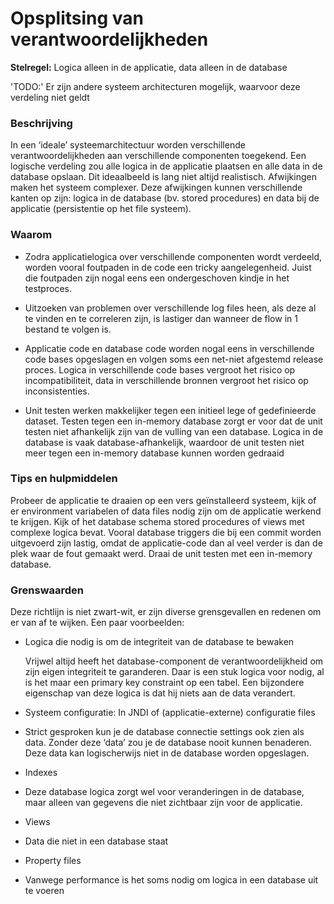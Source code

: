 # Opsplitsing van verantwoordelijkheden
**Stelregel:** Logica alleen in de applicatie, data alleen in de database

'TODO:' Er zijn andere systeem architecturen mogelijk, waarvoor deze verdeling niet geldt

### Beschrijving

In een ‘ideale’ systeemarchitectuur worden verschillende verantwoordelijkheden aan verschillende componenten toegekend. Een logische verdeling zou alle logica in de applicatie plaatsen en alle data in de database opslaan. Dit ideaalbeeld is lang niet altijd realistisch. Afwijkingen maken het systeem complexer. Deze afwijkingen kunnen verschillende kanten op zijn: logica in de database (bv. stored procedures) en data bij de applicatie (persistentie op het file systeem).

### Waarom
* Zodra applicatielogica over verschillende componenten wordt verdeeld, worden vooral foutpaden in de code een tricky aangelegenheid. Juist die foutpaden zijn nogal eens een ondergeschoven kindje in het testproces.

* Uitzoeken van problemen over verschillende log files heen, als deze al te vinden en te correleren zijn, is lastiger dan wanneer de flow in 1 bestand te volgen is.

* Applicatie code en database code worden nogal eens in verschillende code bases opgeslagen en volgen soms een net-niet afgestemd release proces. Logica in verschillende code bases vergroot het risico op incompatibiliteit, data in verschillende bronnen vergroot het risico op inconsistenties.

* Unit testen werken makkelijker tegen een initieel lege of gedefinieerde dataset. Testen tegen een in-memory database zorgt er voor dat de unit testen niet afhankelijk zijn van de vulling van een database. Logica in de database is vaak database-afhankelijk, waardoor de unit testen niet meer tegen een in-memory database kunnen worden gedraaid

### Tips en hulpmiddelen
Probeer de applicatie te draaien op een vers geïnstalleerd systeem, kijk of er environment variabelen of data files nodig zijn om de applicatie werkend te krijgen. Kijk of het database schema stored procedures of views met complexe logica bevat. Vooral database triggers die bij een commit worden uitgevoerd zijn lastig, omdat de applicatie-code dan al veel verder is dan de plek waar de fout gemaakt werd. Draai de unit testen met een in-memory database.

### Grenswaarden
Deze richtlijn is niet zwart-wit, er zijn diverse grensgevallen en redenen om er van af te wijken. Een paar voorbeelden:

* Logica die nodig is om de integriteit van de database te bewaken

    Vrijwel altijd heeft het database-component de verantwoordelijkheid om zijn eigen integriteit te garanderen. Daar is een stuk logica voor nodig, al is het maar een primary key constraint op een tabel. Een bijzondere eigenschap van deze logica is dat hij niets aan de data verandert.

* Systeem configuratie: In JNDI of (applicatie-externe) configuratie files

* Strict gesproken kun je de database connectie settings ook zien als data. Zonder deze ‘data’ zou je de database nooit kunnen benaderen. Deze data kan logischerwijs niet in de database worden opgeslagen.

* Indexes

* Deze database logica zorgt wel voor veranderingen in de database, maar alleen van gegevens die niet zichtbaar zijn voor de applicatie.

* Views

* Data die niet in een database staat

* Property files

* Vanwege performance is het soms nodig om logica in een database uit te voeren